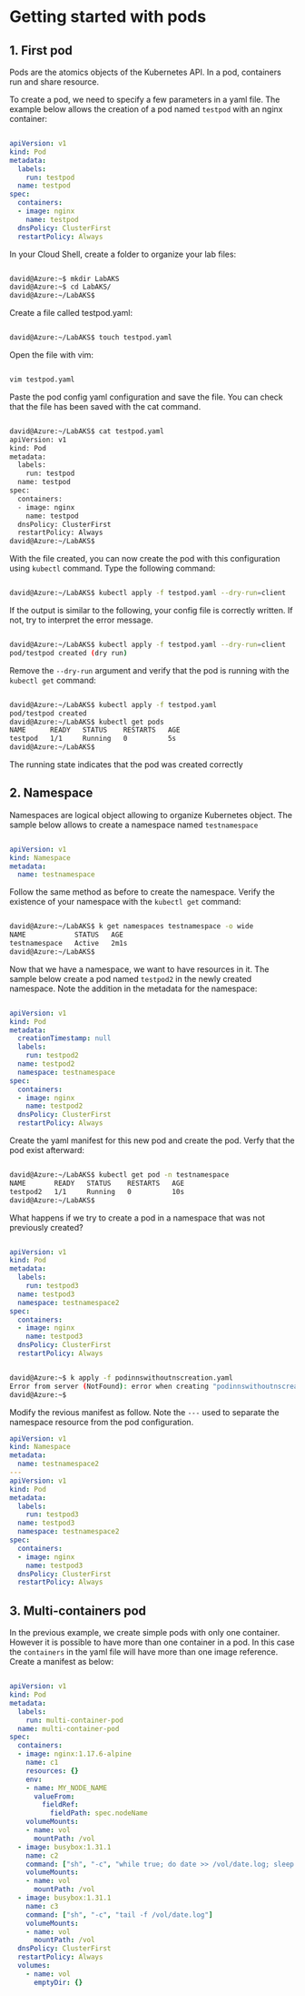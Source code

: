 # Getting started with pods

## 1. First pod

Pods are the atomics objects of the Kubernetes API.
In a pod, containers run and share resource.

To create a pod, we need to specify a few parameters in a yaml file.
The example below allows the creation of a pod named `testpod` with an nginx container:

```yaml

apiVersion: v1
kind: Pod
metadata:
  labels:
    run: testpod
  name: testpod
spec:
  containers:
  - image: nginx
    name: testpod
  dnsPolicy: ClusterFirst
  restartPolicy: Always

```

In your Cloud Shell, create a folder to organize your lab files:

```bash

david@Azure:~$ mkdir LabAKS
david@Azure:~$ cd LabAKS/
david@Azure:~/LabAKS$ 

```

Create a file called testpod.yaml:

```bash

david@Azure:~/LabAKS$ touch testpod.yaml

```

Open the file with vim:

```bash

vim testpod.yaml

```

Paste the pod config yaml configuration and save the file.
You can check that the file has been saved with the cat command.

```bash

david@Azure:~/LabAKS$ cat testpod.yaml 
apiVersion: v1
kind: Pod
metadata:
  labels:
    run: testpod
  name: testpod
spec:
  containers:
  - image: nginx
    name: testpod
  dnsPolicy: ClusterFirst
  restartPolicy: Always
david@Azure:~/LabAKS$ 

```

With the file created, you can now create the pod with this configuration using `kubectl` command. Type the following command:

```bash

david@Azure:~/LabAKS$ kubectl apply -f testpod.yaml --dry-run=client

```

If the output is similar to the following, your config file is correctly written. If not, try to interpret the error message.

```bash

david@Azure:~/LabAKS$ kubectl apply -f testpod.yaml --dry-run=client
pod/testpod created (dry run)

```

Remove the `--dry-run` argument and verify that the pod is running with the `kubectl get` command:

```bash

david@Azure:~/LabAKS$ kubectl apply -f testpod.yaml
pod/testpod created
david@Azure:~/LabAKS$ kubectl get pods
NAME      READY   STATUS    RESTARTS   AGE
testpod   1/1     Running   0          5s
david@Azure:~/LabAKS$ 

```

The running state indicates that the pod was created correctly

## 2. Namespace

Namespaces are logical object allowing to organize Kubernetes object.
The sample below allows to create a namespace named `testnamespace`

```yaml

apiVersion: v1
kind: Namespace
metadata:
  name: testnamespace

```

Follow the same method as before to create the namespace.
Verify the existence of your namespace with the `kubectl get` command:

```bash

david@Azure:~/LabAKS$ k get namespaces testnamespace -o wide
NAME            STATUS   AGE
testnamespace   Active   2m1s
david@Azure:~/LabAKS$ 

```

Now that we have a namespace, we want to have resources in it.
The sample below create a pod named `testpod2` in the newly created namespace.
Note the addition in the metadata for the namespace:

```yaml

apiVersion: v1
kind: Pod
metadata:
  creationTimestamp: null
  labels:
    run: testpod2
  name: testpod2
  namespace: testnamespace
spec:
  containers:
  - image: nginx
    name: testpod2
  dnsPolicy: ClusterFirst
  restartPolicy: Always

```

Create the yaml manifest for this new pod and create the pod.
Verfy that the pod exist afterward:

```bash

david@Azure:~/LabAKS$ kubectl get pod -n testnamespace 
NAME       READY   STATUS    RESTARTS   AGE
testpod2   1/1     Running   0          10s
david@Azure:~/LabAKS$ 

```

What happens if we try to create a pod in a namespace that was not previously created?

```yaml

apiVersion: v1
kind: Pod
metadata:
  labels:
    run: testpod3
  name: testpod3
  namespace: testnamespace2
spec:
  containers:
  - image: nginx
    name: testpod3
  dnsPolicy: ClusterFirst
  restartPolicy: Always

```

```bash

david@Azure:~$ k apply -f podinnswithoutnscreation.yaml 
Error from server (NotFound): error when creating "podinnswithoutnscreation.yaml": namespaces "testnamespace2" not found
david@Azure:~$ 

```

Modify the revious manifest as follow.
Note the `---` used to separate the namespace resource from the pod configuration.

```yaml
apiVersion: v1
kind: Namespace
metadata:
  name: testnamespace2
---
apiVersion: v1
kind: Pod
metadata:
  labels:
    run: testpod3
  name: testpod3
  namespace: testnamespace2
spec:
  containers:
  - image: nginx
    name: testpod3
  dnsPolicy: ClusterFirst
  restartPolicy: Always

```

## 3. Multi-containers pod

In the previous example, we create simple pods with only one container.
However it is possible to have more than one container in a pod.
In this case the `containers` in the yaml file will have more than one image reference.
Create a manifest as below:

```yaml

apiVersion: v1
kind: Pod
metadata:
  labels:
    run: multi-container-pod
  name: multi-container-pod
spec:
  containers:
  - image: nginx:1.17.6-alpine
    name: c1
    resources: {}
    env:                
    - name: MY_NODE_NAME
      valueFrom:        
        fieldRef:       
          fieldPath: spec.nodeName                                                                                                                   
    volumeMounts:                                                                 
    - name: vol                                                                   
      mountPath: /vol                                                             
  - image: busybox:1.31.1                                                         
    name: c2                                                                      
    command: ["sh", "-c", "while true; do date >> /vol/date.log; sleep 1; done"]  
    volumeMounts:                                                                 
    - name: vol                                                                   
      mountPath: /vol                                                             
  - image: busybox:1.31.1                                                         
    name: c3                                                                      
    command: ["sh", "-c", "tail -f /vol/date.log"]                                
    volumeMounts:                                                                 
    - name: vol                                                                   
      mountPath: /vol                                                             
  dnsPolicy: ClusterFirst
  restartPolicy: Always
  volumes:                 
    - name: vol            
      emptyDir: {}

```
